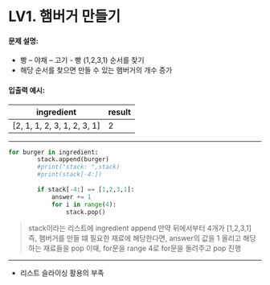 # LV1. 햄버거 만들기 

#### 문제 설명:
* 빵 – 야채 – 고기 - 빵 (1,2,3,1) 순서를 찾기 
* 해당 순서를 찾으면 만들 수 있는 햄버거의 개수 증가 


#### 입출력 예시:
|ingredient|result|
|-----|------|
|[2, 1, 1, 2, 3, 1, 2, 3, 1]|2|


-------
``` Python
for burger in ingredient:
        stack.append(burger)
        #print("stack: ",stack)
        #print(stack[-4:])
        
        if stack[-4:] == [1,2,3,1]:
            answer += 1
            for i in range(4):
                stack.pop()
```
>  stack이라는 리스트에 ingredient append
>  만약 뒤에서부터 4개가 [1,2,3,1] 즉, 햄버거를 만들 떄 필요한 재료에 해당한다면, answer의 값을 1 올리고 해당하는 재료들을 pop
>  이때, for문을 range 4로 for문을 돌려주고 pop 진행

-------
* 리스트 슬라이싱 활용의 부족 
